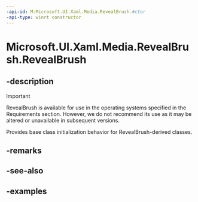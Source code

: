 ```yaml
---
-api-id: M:Microsoft.UI.Xaml.Media.RevealBrush.#ctor
-api-type: winrt constructor
---
```

<!-- Method syntax.
protected RevealBrush.RevealBrush()
-->

# Microsoft.UI.Xaml.Media.RevealBrush.RevealBrush


## -description

> [!Important]
> RevealBrush is available for use in the operating systems specified in the Requirements section. However, we do not recommend its use as it may be altered or unavailable in subsequent versions.

Provides base class initialization behavior for RevealBrush-derived classes.


## -remarks


## -see-also


## -examples


